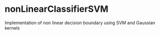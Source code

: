 # nonLinearClassifierSVM
Implementation of non linear decision boundary using SVM and Gaussian kernels
